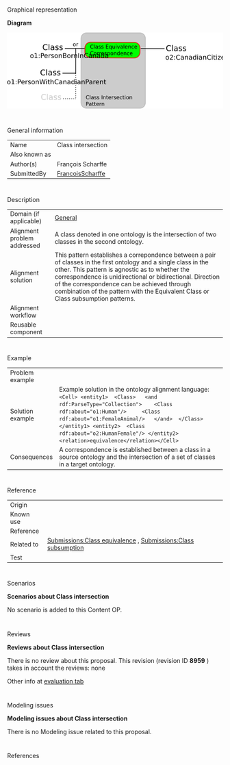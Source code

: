 # 

 Graphical representation



__Diagram__ 





[![Image:class-intersection.png](public/images/f/f2/Class-intersection.png)](../Image/Class-intersection.png "Image:class-intersection.png")





# 

 General information




|  |  |
| --- | --- |
|  Name  |  Class intersection  |
|  Also known as  |  |
|  Author(s)  |  François Scharffe  |
|  SubmittedBy  | [FrancoisScharffe](../User/FrancoisScharffe "User:FrancoisScharffe")  |



  





# 

 Description




|  |  |
| --- | --- |
|  Domain (if applicable)  | [General](http://ontologydesignpatterns.org/wiki/index.php?title=General&action=edit&redlink=1 "General (not yet written)")  |
|  Alignment problem addressed  |  A class denoted in one ontology is the intersection of two classes in the second  ontology.  |
|  Alignment solution  |  This pattern establishes a correpondence between a pair of classes in the first ontology and a single class in the other. This pattern is agnostic as to whether the correspondence is unidirectional or bidirectional. Direction of the correspondence can be achieved through combination of the pattern with the Equivalent Class or Class subsumption patterns.  |
|  Alignment workflow  |  |
|  Reusable component  |  |



  





# 

 Example




|  |  |
| --- | --- |
|  Problem example  |  |
|  Solution example  |  Example solution in the ontology alignment language: ```<Cell> <entity1>  <Class>   <and rdf:ParseType="Collection">    <Class rdf:about="o1:Human"/>     <Class rdf:about="o1:FemaleAnimal/>   </and>  </Class> </entity1> <entity2>  <Class rdf:about="o2:HumanFemale"/> </entity2> <relation>equivalence</relation></Cell>``` |
|  Consequences  |  A correspondence is established between a class in a source ontology and the intersection of a set of classes in a target ontology.  |



  





# 

 Reference




|  |  |
| --- | --- |
|  Origin  |  |
|  Known use  |  |
|  Reference  |  |
|  Related to  | [Submissions:Class equivalence](../Submissions/Class_equivalence "Submissions:Class equivalence")  , [Submissions:Class subsumption](../Submissions/Class_subsumption "Submissions:Class subsumption")  |
|  Test  |  |



  





# 

 Scenarios




__Scenarios about Class intersection__ 


 No scenario is added to this Content OP.
 




# 

 Reviews




__Reviews about Class intersection__ 


 There is no review about this proposal.
This revision (revision ID
 __8959__ 
 ) takes in account the reviews: none
 



 Other info at
 [evaluation tab](http://ontologydesignpatterns.org/wiki/index.php?title=Submissions:Class_intersection&action=evaluation "http://ontologydesignpatterns.org/wiki/index.php?title=Submissions:Class_intersection&action=evaluation") 





  





# 

 Modeling issues




__Modeling issues about Class intersection__ 


 There is no Modeling issue related to this proposal.
 




  





# 

 References